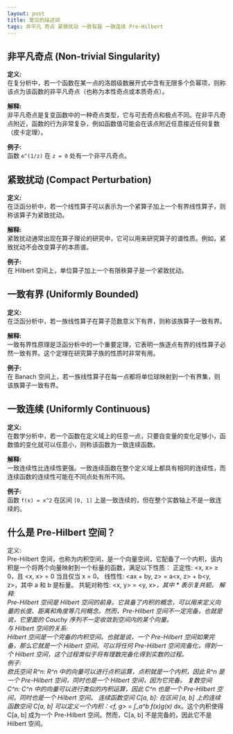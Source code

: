 ```yaml
---
layout: post
title: 常见的描述词
tags: 非平凡 奇点 紧致扰动 一致有届 一致连续 Pre-Hilbert
---
```

## 非平凡奇点 (Non-trivial Singularity)

**定义:**<br>
在复分析中，若一个函数在某一点的洛朗级数展开式中含有无限多个负幂项，则称该点为该函数的非平凡奇点（也称为本性奇点或本质奇点）。<br>

**解释:**<br>
非平凡奇点是复变函数中的一种奇点类型，它与可去奇点和极点不同。在非平凡奇点附近，函数的行为非常复杂，例如函数值可能会在该点附近任意接近任何复数（皮卡定理）。<br>

**例子:**<br>
函数 `e^(1/z)` 在 `z = 0` 处有一个非平凡奇点。<br>


## 紧致扰动 (Compact Perturbation)

**定义:**<br>
在泛函分析中，若一个线性算子可以表示为一个紧算子加上一个有界线性算子，则称该算子为紧致扰动。<br>

**解释:**<br>
紧致扰动通常出现在算子理论的研究中，它可以用来研究算子的谱性质。例如，紧致扰动不会改变算子的本质谱。<br>

**例子:**<br>
在 Hilbert 空间上，单位算子加上一个有限秩算子是一个紧致扰动。<br>


## 一致有界 (Uniformly Bounded)

**定义:**<br>
在泛函分析中，若一族线性算子在算子范数意义下有界，则称该族算子一致有界。<br>

**解释:**<br>
一致有界性原理是泛函分析中的一个重要定理，它表明一族逐点有界的线性算子必然一致有界。这个定理在研究算子族的性质时非常有用。<br>

**例子:**<br>
在 Banach 空间上，若一族线性算子在每一点都将单位球映射到一个有界集，则该族算子一致有界。<br>


## 一致连续 (Uniformly Continuous)

**定义:**<br>
在数学分析中，若一个函数在定义域上的任意一点，只要自变量的变化足够小，函数值的变化就可以任意小，则称该函数为一致连续函数。<br>

**解释:**<br>
一致连续性比连续性更强。一致连续函数在整个定义域上都具有相同的连续性，而连续函数的连续性可能在不同点处有所不同。<br>

**例子:**<br>
函数 `f(x) = x^2` 在区间 `[0, 1]` 上是一致连续的，但在整个实数轴上不是一致连续的。<br>

## 什么是 Pre-Hilbert 空间？
定义:<br>
Pre-Hilbert 空间，也称为内积空间，是一个向量空间，它配备了一个内积，该内积是一个将两个向量映射到一个标量的函数，满足以下性质：
正定性: <x, x> ≥ 0，且 <x, x> = 0 当且仅当 x = 0。
线性性: <ax + by, z> = a<x, z> + b<y, z>，其中 a 和 b 是标量。
共轭对称性: <x, y> = <y, x>*，其中 * 表示复共轭。
解释:<br>
Pre-Hilbert 空间是 Hilbert 空间的前身。它具备了内积的概念，可以用来定义向量的长度、距离和角度等几何概念。然而，Pre-Hilbert 空间不一定完备，也就是说，它里面的 Cauchy 序列不一定收敛到空间内的某个向量。<br>
与 Hilbert 空间的关系:<br>
Hilbert 空间是一个完备的内积空间。也就是说，一个 Pre-Hilbert 空间如果完备，那么它就是一个 Hilbert 空间。可以将任何 Pre-Hilbert 空间完备化，得到一个 Hilbert 空间，这个过程类似于将有理数完备化得到实数的过程。<br>
例子:<br>
欧氏空间 R^n: R^n 中的向量可以进行点积运算，点积就是一个内积，因此 R^n 是一个 Pre-Hilbert 空间，同时也是一个 Hilbert 空间，因为它完备。
复数空间 C^n: C^n 中的向量可以进行类似的内积运算，因此 C^n 也是一个 Pre-Hilbert 空间，同时也是一个 Hilbert 空间。
连续函数空间 C[a, b]: 在区间 [a, b] 上的连续函数空间 C[a, b] 可以定义一个内积：<f, g> = ∫_a^b f(x)g(x)* dx。这个内积使得 C[a, b] 成为一个 Pre-Hilbert 空间。然而，C[a, b] 不是完备的，因此它不是 Hilbert 空间。